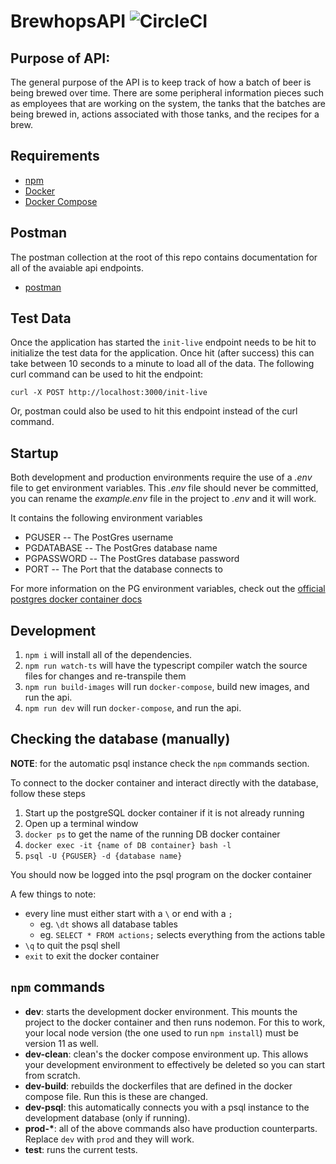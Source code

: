 # BrewhopsAPI ![CircleCI](https://circleci.com/gh/danvanhorn/brewhops-api.svg?style=svg&circle-token=0f17dce14c506204bc95e1e986c8f3f99cd725ec)

## Purpose of API:
The general purpose of the API is to keep track of how a batch of beer is being brewed over time. There are some peripheral information pieces such as employees that are working on the system, the tanks that the batches are being brewed in, actions associated with those tanks, and the recipes for a brew.


## Requirements
* [npm](https://www.npmjs.com/get-npm)
* [Docker](https://docs.docker.com/install/)
* [Docker Compose](https://docs.docker.com/compose/install/)

## Postman
The postman collection at the root of this repo contains documentation for all of the avaiable api endpoints.
* [postman](https://www.getpostman.com/)

## Test Data
Once the application has started the `init-live` endpoint needs to be hit to initialize the test data for the application.  Once hit (after success) this can take between 10 seconds to a minute to load all of the data.  The following curl command can be used to hit the endpoint:
```
curl -X POST http://localhost:3000/init-live
```
Or, postman could also be used to hit this endpoint instead of the curl command.

## Startup

Both development and production environments require the use of a *.env* file to get environment variables.
This *.env* file should never be committed, you can rename the *example.env* file in the project to *.env* and it will work.

It contains the following environment variables

* PGUSER     -- The PostGres username
* PGDATABASE -- The PostGres database name 
* PGPASSWORD -- The PostGres database password
* PORT       -- The Port that the database connects to

For more information on the PG environment variables, check out the [official postgres docker container docs](https://hub.docker.com/_/postgres/)

## Development
1. `npm i` will install all of the dependencies.
1. `npm run watch-ts` will have the typescript compiler watch the source files for changes and re-transpile them 
1. `npm run build-images` will run `docker-compose`, build new images, and run the api.
1. `npm run dev` will run `docker-compose`, and run the api.

## Checking the database (manually)

__NOTE__: for the automatic psql instance check the `npm` commands section.

To connect to the docker container and interact directly with the database, follow these steps

1. Start up the postgreSQL docker container if it is not already running
1. Open up a terminal window
1. `docker ps` to get the name of the running DB docker container
1. `docker exec -it {name of DB container} bash -l`
1. `psql -U {PGUSER} -d {database name}`

You should now be logged into the psql program on the docker container

A few things to note:

* every line must either start with a `\` or end with a `;`
  * eg. `\dt` shows all database tables
  * eg. `SELECT * FROM actions;` selects everything from the actions table
* `\q` to quit the psql shell
* `exit` to exit the docker container

## `npm` commands
* __dev__: starts the development docker environment.  This mounts the project to the docker container and then runs nodemon.  For this to work, your local node version (the one used to run `npm install`) must be version 11 as well.
* __dev-clean__: clean's the docker compose environment up.  This allows your development environment to effectively be deleted so you can start from scratch.
* __dev-build__: rebuilds the dockerfiles that are defined in the docker compose file.  Run this is these are changed.
* __dev-psql__: this automatically connects you with a psql instance to the development database (only if running).
* __prod-*__: all of the above commands also have production counterparts.  Replace `dev` with `prod` and they will work.
* __test__: runs the current tests.

